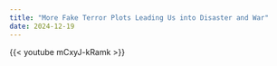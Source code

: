 ```yaml
---
title: "More Fake Terror Plots Leading Us into Disaster and War"
date: 2024-12-19
---
```


{{< youtube mCxyJ-kRamk >}}
